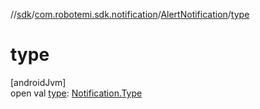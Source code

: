 //[sdk](../../../index.md)/[com.robotemi.sdk.notification](../index.md)/[AlertNotification](index.md)/[type](type.md)

# type

[androidJvm]\
open val [type](type.md): [Notification.Type](../-notification/-type/index.md)
